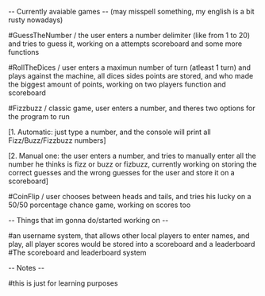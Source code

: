 -- Currently avaiable games --
(may misspell something, my english is a bit rusty nowadays)

#GuessTheNumber / the user enters a number delimiter (like from 1 to 20) and tries to guess it, working on a attempts scoreboard and some more functions

#RollTheDices / user enters a maximun number of turn (atleast 1 turn) and plays against the machine, all dices sides points are stored, and who made the biggest amount of points, working on two players function and scoreboard

#Fizzbuzz / classic game, user enters a number, and theres two options for the program to run

[1. Automatic: just type a number, and the console will print all Fizz/Buzz/Fizzbuzz numbers]

[2. Manual one: the user enters a number, and tries to manually enter all the number he thinks is fizz or buzz or fizbuzz, currently working on storing the correct guesses and the wrong guesses for the user and store it on a scoreboard]

#CoinFlip / user chooses between heads and tails, and tries his lucky on a 50/50 porcentage chance game, working on scores too


-- Things that im gonna do/started working on --

#an username system, that allows other local players to enter names, and play, all player scores would be stored into a scoreboard and a leaderboard
#The scoreboard and leaderboard system

-- Notes --

#this is just for learning purposes
